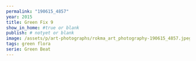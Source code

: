 ```yaml
---
permalink: "190615_4857"
year: 2015
title: Green Fix 9
show_in_home: #true or blank
publish: # notyet or blank
image: /assets/p/art-photographs/rokma_art_photography-190615_4857.jpeg
tags: green flora
serie: Green Beat
---
```


